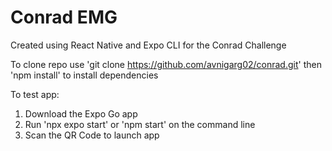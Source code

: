 # Conrad EMG
Created using React Native and Expo CLI for the Conrad Challenge

To clone repo use 'git clone https://github.com/avnigarg02/conrad.git' then 'npm install' to install dependencies

To test app:
1. Download the Expo Go app
2. Run 'npx expo start' or 'npm start' on the command line
3. Scan the QR Code to launch app